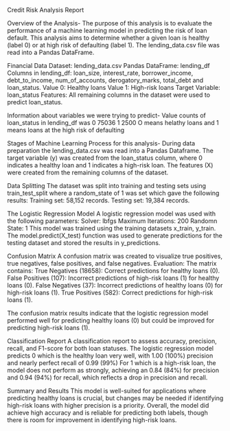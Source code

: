 Credit Risk Analysis Report

Overview of the Analysis- The purpose of this analysis is to evaluate the performance of a machine learning model in predicting the risk of loan default.
This analysis aims to determine whether a given loan is healthy (label 0) or at high risk of defaulting (label 1).
The lending_data.csv file was read into a Pandas DataFrame.

Financial Data
Dataset: lending_data.csv
Pandas DataFrame: lending_df
Columns in lending_df: loan_size,	interest_rate,	borrower_income,	debt_to_income,	num_of_accounts,	derogatory_marks,	total_debt and	loan_status.
Value 0: Healthy loans
Value 1: High-risk loans
Target Variable: loan_status
Features: All remaining columns in the dataset were used to predict loan_status.

Information about variables we were trying to predict-
Value counts of loan_status in lending_df was
0    75036
1     2500
O means helathy loans and 1 means loans at the high risk of defaulting

Stages of Machine Learning Process for this analysis-
During data preparation the lending_data.csv was read into a Pandas Dataframe.
The target variable (y) was created from the loan_status column, where 0 indicates a healthy loan and 1 indicates a high-risk loan.
The features (X) were created from the remaining columns of the dataset.

Data Splitting
The dataset was split into training and testing sets using train_test_split where a random_state of 1 was set which gave the following results:
Training set: 58,152 records.
Testing set: 19,384 records.

The Logistic Regression Model
A logistic regression model was used with the following parameters:
Solver: lbfgs
Maximum Iterations: 200
Randomn State: 1
This model was trained using the training datasets x_train, y_train.
The model.predict(X_test) function was used to generate predictions for the testing dataset and stored the results in y_predictions.

Confusion Matrix
A confusion matrix was created to visualize true positives, true negatives, false positives, and false negatives.
Evaluation: The matrix contains:
True Negatives (18658): Correct predictions for healthy loans (0).
False Positives (107): Incorrect predictions of high-risk loans (1) for healthy loans (0).
False Negatives (37): Incorrect predictions of healthy loans (0) for high-risk loans (1).
True Positives (582): Correct predictions for high-risk loans (1).

The confusion matrix results indicate that the logistic regression model performed well for predicting healthy loans (0) 
but could be improved for predicting high-risk loans (1).

Classification Report
A classification report to assess accuracy, precision, recall, and F1-score for both loan statuses.
The logistic regression model predicts 0 which is the healthy loan very well, with 1.00 (100%) precision and nearly perfect recall of 0.99 (99%)
For 1 which is a high-risk loan, the model does not perform as strongly, achieving an 0.84 (84%) for precision and 0.94 (94%) for recall, which reflects a drop in precision and recall.

Summary and Results
This model is well-suited for applications where predicting healthy loans is crucial, but changes may be needed if identifying high-risk loans with higher precision is a priority.
Overall, the model did achieve high accuracy and is reliable for predicting both labels, though there is room for improvement in identifying high-risk loans.

